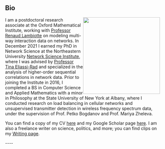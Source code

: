 ## <a name="bio"></a> Bio

<div class="clearfix">
<center><img src="https://uploads-ssl.webflow.com/58920a954e6c16dd742902c7/5bc78f7efaca718cb09689bf_timothy-crop.png" height=250 width=250 style="float:right;margin=2px"></center>

I am a postdoctoral research associate at the Oxford Mathematical Institute, working with [Professor Renaud Lambiotte](https://www.maths.ox.ac.uk/people/renaud.lambiotte) on modeling multi-way interaction data on networks. In December 2021 I earned my PhD in Network Science at the Northeastern University [Network Science Institute](https://www.networkscienceinstitute.org), where I was advised by [Professor Tina Eliassi-Rad](https://www.eliassi.org) and specialized in the analysis of higher-order sequential correlations in network data. Prior to joining the Institute in 2016, I completed a BS in Computer Science and Applied Mathematics with a minor in Philosophy at the State University of New York at Albany, where I conducted research on load balancing in cellular networks and unsupervised transmitter detection in wireless frequency spectrum data, under the supervision of Prof. Petko Bogdanov and Prof. Mariya Zheleva. 

You can find a copy of my CV [here](img/LaRock_Tim_CV.pdf) and my Google Scholar page [here](https://scholar.google.com/citations?user=kAaxRkUAAAAJ&hl=en). I am also a freelance writer on science, politics, and more; you can find clips on my [Writing page](writing/writing.html).
</div>
----

